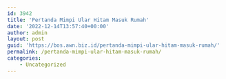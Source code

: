```yaml
---
id: 3942
title: 'Pertanda Mimpi Ular Hitam Masuk Rumah'
date: '2022-12-14T13:57:40+00:00'
author: admin
layout: post
guid: 'https://bos.awn.biz.id/pertanda-mimpi-ular-hitam-masuk-rumah/'
permalink: /pertanda-mimpi-ular-hitam-masuk-rumah/
categories:
    - Uncategorized
---
```


